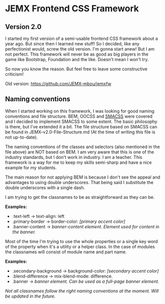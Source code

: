 # JEMX Frontend CSS Framework
## Version 2.0

I started my first version of a semi-usable frontend CSS framework about a year ago. But since then I learned new stuff! So I decided, like any perfectionist would, screw the old version. I'm gonna start anew!
But I am not perfect. This framework will never be as good as big players in the game like Bootstrap, Foundation and the like. Doesn't mean I won't try. 

So now you know the reason. 
But feel free to leave some constructive criticism! 

Old version: https://github.com/JEMX-mbou/jemxfw

## Naming conventions
When I started working on this framework, I was looking for good naming conventions and file structure. BEM, OOCSS and [SMACSS](http://smacss.com/book) were covered and I decided to implement SMACSS to some extent. 
The basic philosophy is there, but I've extended it a bit. The file structure based on SMACSS can be found in JEMX-v2.0-File-Structure.md (At the time of writing this file is not up-to-date).

The naming conventions of the classes and selectors (also mentioned in the file above) are NOT based on BEM. I am very aware that this is one of the industry standards, but I don't work in industry. I am a teacher. 
This framework is a way for me to keep my skills semi-sharp and have a nice example for my students. 

The main reason for not applying BEM is because I don't see the appeal and advantages to using double underscores. That being said I substitute the double underscores with a single dash. 

I am trying to get the classnames to be as straightforward as they can be. 

**Examples:** 
- .text-left -> text-align: left
- .primary-border -> border-color: *[primary accent color]*
- .banner-content -> *banner-content element. Element used for content in the banner.*


Most of the time I'm trying to use the whole properties or a single key word of the property when it's a utility or a helper class. 
In the case of modules the classnames will consist of module name and part name. 

**Examples:**
- .secondary-background -> background-color: *[secondary accent color]*
- .blend-difference -> mix-blend-mode: difference.
- .banner -> *banner element. Can be used as a full-page banner element.*

*Not all classnames follow the right naming conventions at the moment. Will be updated in the future.*
